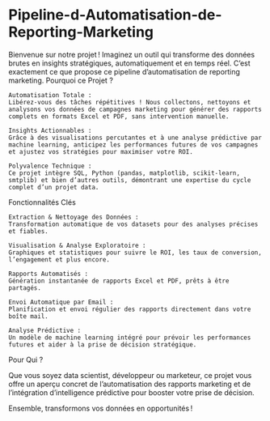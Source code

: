 # Pipeline-d-Automatisation-de-Reporting-Marketing

Bienvenue sur notre projet !
Imaginez un outil qui transforme des données brutes en insights stratégiques, automatiquement et en temps réel. C’est exactement ce que propose ce pipeline d’automatisation de reporting marketing.
Pourquoi ce Projet ?

    Automatisation Totale :
    Libérez-vous des tâches répétitives ! Nous collectons, nettoyons et analysons vos données de campagnes marketing pour générer des rapports complets en formats Excel et PDF, sans intervention manuelle.

    Insights Actionnables :
    Grâce à des visualisations percutantes et à une analyse prédictive par machine learning, anticipez les performances futures de vos campagnes et ajustez vos stratégies pour maximiser votre ROI.

    Polyvalence Technique :
    Ce projet intègre SQL, Python (pandas, matplotlib, scikit-learn, smtplib) et bien d’autres outils, démontrant une expertise du cycle complet d’un projet data.

Fonctionnalités Clés

    Extraction & Nettoyage des Données :
    Transformation automatique de vos datasets pour des analyses précises et fiables.

    Visualisation & Analyse Exploratoire :
    Graphiques et statistiques pour suivre le ROI, les taux de conversion, l’engagement et plus encore.

    Rapports Automatisés :
    Génération instantanée de rapports Excel et PDF, prêts à être partagés.

    Envoi Automatique par Email :
    Planification et envoi régulier des rapports directement dans votre boîte mail.

    Analyse Prédictive :
    Un modèle de machine learning intégré pour prévoir les performances futures et aider à la prise de décision stratégique.

Pour Qui ?

Que vous soyez data scientist, développeur ou marketeur, ce projet vous offre un aperçu concret de l’automatisation des rapports marketing et de l’intégration d’intelligence prédictive pour booster votre prise de décision.

Ensemble, transformons vos données en opportunités !
